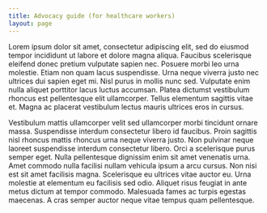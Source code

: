 ```yaml
---
title: Advocacy guide (for healthcare workers)
layout: page
---
```


Lorem ipsum dolor sit amet, consectetur adipiscing elit, sed do eiusmod tempor incididunt ut labore et dolore magna aliqua. Faucibus scelerisque eleifend donec pretium vulputate sapien nec. Posuere morbi leo urna molestie. Etiam non quam lacus suspendisse. Urna neque viverra justo nec ultrices dui sapien eget mi. Nisl purus in mollis nunc sed. Vulputate enim nulla aliquet porttitor lacus luctus accumsan. Platea dictumst vestibulum rhoncus est pellentesque elit ullamcorper. Tellus elementum sagittis vitae et. Magna ac placerat vestibulum lectus mauris ultrices eros in cursus.

Vestibulum mattis ullamcorper velit sed ullamcorper morbi tincidunt ornare massa. Suspendisse interdum consectetur libero id faucibus. Proin sagittis nisl rhoncus mattis rhoncus urna neque viverra justo. Non pulvinar neque laoreet suspendisse interdum consectetur libero. Orci a scelerisque purus semper eget. Nulla pellentesque dignissim enim sit amet venenatis urna. Amet commodo nulla facilisi nullam vehicula ipsum a arcu cursus. Non nisi est sit amet facilisis magna. Scelerisque eu ultrices vitae auctor eu. Urna molestie at elementum eu facilisis sed odio. Aliquet risus feugiat in ante metus dictum at tempor commodo. Malesuada fames ac turpis egestas maecenas. A cras semper auctor neque vitae tempus quam pellentesque.
